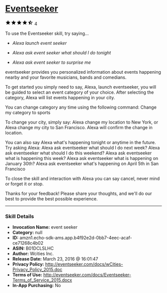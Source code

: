 # [Eventseeker](http://alexa.amazon.com/#skills/amzn1.echo-sdk-ams.app.b4f92e2d-0bb7-4eec-acaf-ce71268c4b02)
![4.3 stars](../../images/ic_star_black_18dp_1x.png)![4.3 stars](../../images/ic_star_black_18dp_1x.png)![4.3 stars](../../images/ic_star_black_18dp_1x.png)![4.3 stars](../../images/ic_star_black_18dp_1x.png)![4.3 stars](../../images/ic_star_half_black_18dp_1x.png) 4

To use the Eventseeker skill, try saying...

* *Alexa launch event seeker*

* *Alexa ask event seeker what should I do tonight*

* *Alexa ask event seeker to surprise me*

eventseeker provides you personalized information about events happening nearby  and your favorite musicians, bands and comedians. 
 
To get started you simply need to say, Alexa, launch eventseeker, you will be guided to select an event category of your choice. After selecting the category, Alexa will list events happening in your city. 
 
You can change category any time using the following command: Change my category to sports
 
To change your city, simply say: Alexa change my location to New York, or Alexa change my city to San Francisco. Alexa will confirm the change in location.
 
You can also say Alexa what's happening tonight or anytime in the future.
Try asking Alexa:
Alexa ask eventseeker what should I do next week?
Alexa ask eventseeker what should I do this weekend?
Alexa ask eventseeker what is happening this week?
Alexa ask eventseeker what is happening on January 30th?
Alexa ask eventseeker what's happening on April 5th in San Francisco
 
To close the skill and interaction with Alexa you can say cancel, never mind or forget it or stop.
 
Thanks for your feedback! Please share your thoughts, and we'll do our best to provide the best possible experience.

***

### Skill Details

* **Invocation Name:** event seeker
* **Category:** null
* **ID:** amzn1.echo-sdk-ams.app.b4f92e2d-0bb7-4eec-acaf-ce71268c4b02
* **ASIN:** B01DCLSLHC
* **Author:** Wcities Inc.
* **Release Date:** March 23, 2016 @ 16:01:47
* **Privacy Policy:** http://eventseeker.com/docs/wCities-Privacy_Policy_2015.doc
* **Terms of Use:** http://eventseeker.com/docs/Eventseeker-Terms_of_Service_2015.docx
* **In-App Purchasing:** No
